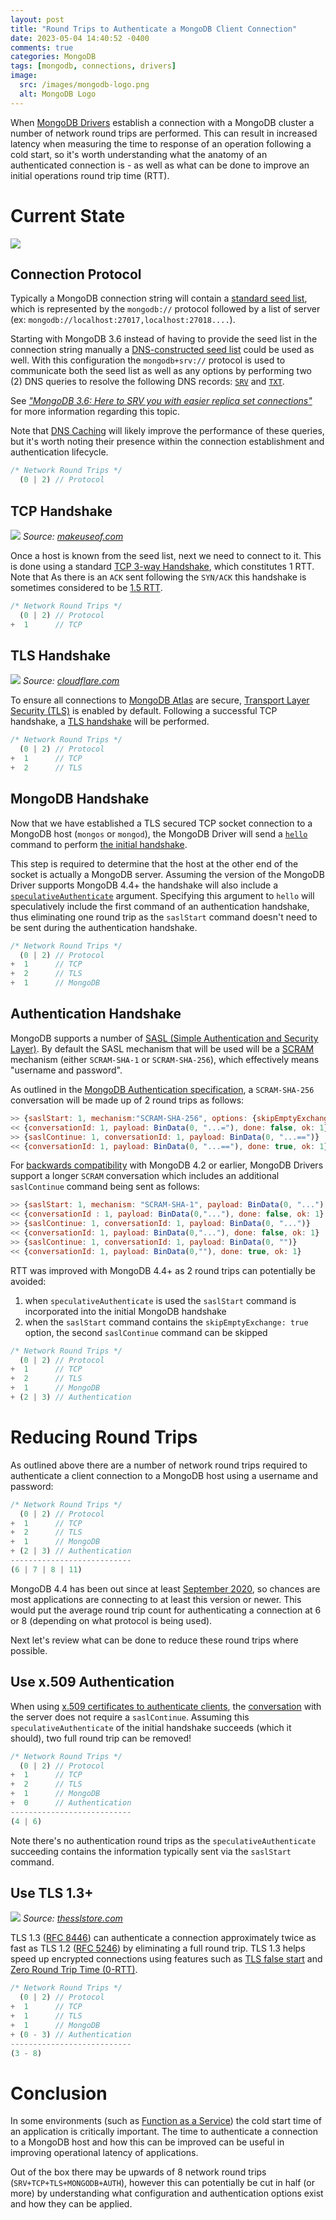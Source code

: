 ```yaml
---
layout: post
title: "Round Trips to Authenticate a MongoDB Client Connection"
date: 2023-05-04 14:40:52 -0400
comments: true
categories: MongoDB
tags: [mongodb, connections, drivers]
image:
  src: /images/mongodb-logo.png
  alt: MongoDB Logo
---
```


When [MongoDB Drivers](https://www.mongodb.com/docs/drivers/) establish a connection with a MongoDB cluster a number of network round trips are performed. This can result in increased latency when measuring the time to response of an operation following a cold start, so it's worth understanding what the anatomy of an authenticated connection is - as well as what can be done to improve an initial operations round trip time (RTT).

# Current State

![](/images/mongo-auth-01.png)


## Connection Protocol

Typically a MongoDB connection string will contain a [standard seed list](https://www.mongodb.com/docs/manual/reference/connection-string/#std-label-connections-standard-connection-string-format), which is represented by the `mongodb://` protocol followed by a list of server (ex: `mongodb://localhost:27017,localhost:27018....`).

Starting with MongoDB 3.6 instead of having to provide the seed list in the connection string manually a [DNS-constructed seed list](https://www.mongodb.com/docs/manual/reference/connection-string/#std-label-connections-dns-seedlist) could be used as well. With this configuration the `mongodb+srv://` protocol is used to communicate both the seed list as well as any options by performing two (2) DNS queries to resolve the following DNS records: [`SRV`](https://en.wikipedia.org/wiki/SRV_record) and [`TXT`](https://en.wikipedia.org/wiki/TXT_record).

See [_"MongoDB 3.6: Here to SRV you with easier replica set connections"_](https://www.mongodb.com/blog/post/mongodb-3-6-here-to-srv-you-with-easier-replica-set-connections) for more information regarding this topic.

Note that [DNS Caching](https://www.cloudns.net/blog/dns-cache-explained/) will likely improve the performance of these queries, but it's worth noting their presence within the connection establishment and authentication lifecycle.

```js
/* Network Round Trips */
  (0 | 2) // Protocol
```

## TCP Handshake

![](/images/mongo-auth-03.png)
_Source: [makeuseof.com](https://www.makeuseof.com/what-is-three-way-handshake-how-does-it-work/)_

Once a host is known from the seed list, next we need to connect to it. This is done using a standard [TCP 3-way Handshake](https://www.geeksforgeeks.org/tcp-3-way-handshake-process/), which constitutes 1 RTT. Note that As there is an `ACK` sent following the `SYN/ACK` this handshake is sometimes considered to be [1.5 RTT](https://networkengineering.stackexchange.com/a/76369).

```js
/* Network Round Trips */
  (0 | 2) // Protocol
+  1      // TCP
```
## TLS Handshake

![](/images/mongo-auth-02.png)
_Source: [cloudflare.com](https://www.cloudflare.com/en-gb/learning/ssl/what-happens-in-a-tls-handshake/)_

To ensure all connections to [MongoDB Atlas](https://www.mongodb.com/atlas/database) are secure, [Transport Layer Security (TLS)](https://en.wikipedia.org/wiki/Transport_Layer_Security) is enabled by default. Following a successful TCP handshake, a [TLS handshake](https://www.cloudflare.com/en-gb/learning/ssl/what-happens-in-a-tls-handshake/) will be performed.

```js
/* Network Round Trips */
  (0 | 2) // Protocol
+  1      // TCP
+  2      // TLS
```

## MongoDB Handshake

Now that we have established a TLS secured TCP socket connection to a MongoDB host (`mongos` or `mongod`), the MongoDB Driver will send a [`hello`](https://www.mongodb.com/docs/manual/reference/command/hello/) command to perform [the initial handshake](https://github.com/mongodb/specifications/blob/master/source/mongodb-handshake/handshake.rst).

This step is required to determine that the host at the other end of the socket is actually a MongoDB server. Assuming the version of the MongoDB Driver supports MongoDB 4.4+ the handshake will also include a [`speculativeAuthenticate`](https://github.com/mongodb/specifications/blob/master/source/mongodb-handshake/handshake.rst#speculative-authentication) argument. Specifying this argument to `hello` will speculatively include the first command of an authentication handshake, thus eliminating one round trip as the `saslStart` command doesn't need to be sent during the authentication handshake.

```js
/* Network Round Trips */
  (0 | 2) // Protocol
+  1      // TCP
+  2      // TLS
+  1      // MongoDB
```

## Authentication Handshake

MongoDB supports a number of [SASL (Simple Authentication and Security Layer)](https://en.wikipedia.org/wiki/Simple_Authentication_and_Security_Layer). By default the SASL mechanism that will be used will be a [SCRAM](https://www.mongodb.com/docs/manual/core/security-scram/) mechanism (either `SCRAM-SHA-1` or `SCRAM-SHA-256`), which effectively means "username and password".

As outlined in the [MongoDB Authentication specification](https://github.com/mongodb/specifications/blob/master/source/auth/auth.rst#id8), a `SCRAM-SHA-256` conversation will be made up of 2 round trips as follows:

```js
>> {saslStart: 1, mechanism:"SCRAM-SHA-256", options: {skipEmptyExchange: true}, payload: BinData(0, "...=")}
<< {conversationId: 1, payload: BinData(0, "...="), done: false, ok: 1}
>> {saslContinue: 1, conversationId: 1, payload: BinData(0, "...==")}
<< {conversationId: 1, payload: BinData(0, "...=="), done: true, ok: 1}
```

For [backwards compatibility](https://github.com/mongodb/specifications/blob/master/source/auth/auth.rst#backwards-compatibility) with MongoDB 4.2 or earlier, MongoDB Drivers support a longer `SCRAM` conversation which includes an additional `saslContinue` command being sent as follows:

```js
>> {saslStart: 1, mechanism: "SCRAM-SHA-1", payload: BinData(0, "..."), options: {skipEmptyExchange: true}}
<< {conversationId : 1, payload: BinData(0,"..."), done: false, ok: 1}
>> {saslContinue: 1, conversationId: 1, payload: BinData(0, "...")}
<< {conversationId: 1, payload: BinData(0,"..."), done: false, ok: 1}
>> {saslContinue: 1, conversationId: 1, payload: BinData(0, "")}
<< {conversationId: 1, payload: BinData(0,""), done: true, ok: 1}
```

RTT was improved with MongoDB 4.4+ as 2 round trips can potentially be avoided:

1. when `speculativeAuthenticate` is used the `saslStart` command is incorporated into the initial MongoDB handshake
2. when the `saslStart` command contains the `skipEmptyExchange: true` option, the second `saslContinue` command can be skipped

```js
/* Network Round Trips */
  (0 | 2) // Protocol
+  1      // TCP
+  2      // TLS
+  1      // MongoDB
+ (2 | 3) // Authentication
```

# Reducing Round Trips

As outlined above there are a number of network round trips required to authenticate a client connection to a MongoDB host using a username and password:

```js
/* Network Round Trips */
  (0 | 2) // Protocol
+  1      // TCP
+  2      // TLS
+  1      // MongoDB
+ (2 | 3) // Authentication
---------------------------
(6 | 7 | 8 | 11)
```

MongoDB 4.4 has been out since at least [September 2020](https://www.mongodb.com/docs/manual/release-notes/4.4/#4.4.1---sep-9--2020), so chances are most applications are connecting to at least this version or newer. This would put the average round trip count for authenticating a connection at 6 or 8 (depending on what protocol is being used).

Next let's review what can be done to reduce these round trips where possible.

## Use x.509 Authentication

When using [x.509 certificates to authenticate clients](https://www.mongodb.com/docs/manual/tutorial/configure-x509-client-authentication/), the [conversation](https://github.com/mongodb/specifications/blob/master/source/auth/auth.rst/#mongodb-x509) with the server does not require a `saslContinue`. Assuming this `speculativeAuthenticate` of the initial handshake succeeds (which it should), two full round trip can be removed!

```js
/* Network Round Trips */
  (0 | 2) // Protocol
+  1      // TCP
+  2      // TLS
+  1      // MongoDB
+  0      // Authentication
---------------------------
(4 | 6)
```

Note there's no authentication round trips as the `speculativeAuthenticate` succeeding contains the information typically sent via the `saslStart` command.

## Use TLS 1.3+

![](/images/mongo-auth-04.jpg)
_Source: [thesslstore.com](https://www.thesslstore.com/blog/tls-1-3-handshake-tls-1-2/)_

TLS 1.3 ([RFC 8446](https://datatracker.ietf.org/doc/html/rfc8446)) can authenticate a connection approximately twice as fast as TLS 1.2 ([RFC 5246](https://datatracker.ietf.org/doc/html/rfc5246)) by eliminating a full round trip. TLS 1.3 helps speed up encrypted connections using features such as [TLS false start](https://blogs.windows.com/msedgedev/2016/06/15/building-a-faster-and-more-secure-web-with-tcp-fast-open-tls-false-start-and-tls-1-3/) and [Zero Round Trip Time (0-RTT)](https://blog.cloudflare.com/introducing-0-rtt/).


```js
/* Network Round Trips */
  (0 | 2) // Protocol
+  1      // TCP
+  1      // TLS
+  1      // MongoDB
+ (0 - 3) // Authentication
---------------------------
(3 - 8)
```

# Conclusion

In some environments (such as [Function as a Service](https://en.wikipedia.org/wiki/Function_as_a_service)) the cold start time of an application is critically important. The time to authenticate a connection to a MongoDB host and how this can be improved can be useful in improving operational latency of applications.

Out of the box there may be upwards of 8 network round trips (`SRV+TCP+TLS+MONGODB+AUTH`), however this can potentially be cut in half (or more) by understanding what configuration and authentication options exist and how they can be applied.